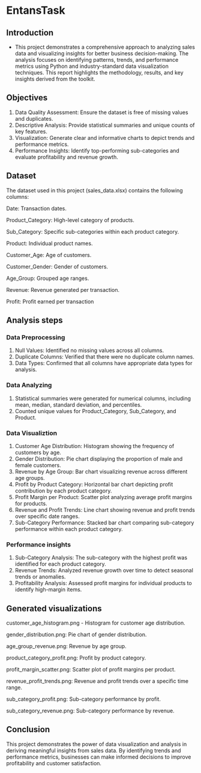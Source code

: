 # EntansTask

## Introduction
- This project demonstrates a comprehensive approach to analyzing sales data and visualizing insights for better business decision-making. The analysis focuses on identifying patterns, trends, and performance metrics using Python and industry-standard data visualization techniques. This report highlights the methodology, results, and key insights derived from the toolkit.

## Objectives
  1. Data Quality Assessment: Ensure the dataset is free of missing values and duplicates.
  2. Descriptive Analysis: Provide statistical summaries and unique counts of key features.
  3. Visualization: Generate clear and informative charts to depict trends and performance metrics.
  4. Performance Insights: Identify top-performing sub-categories and evaluate profitability and revenue growth.

## Dataset
   The dataset used in this project (sales_data.xlsx) contains the following columns:

   Date: Transaction dates.

   Product_Category: High-level category of products.

   Sub_Category: Specific sub-categories within each product category.

   Product: Individual product names.

   Customer_Age: Age of customers.

   Customer_Gender: Gender of customers.

   Age_Group: Grouped age ranges.

   Revenue: Revenue generated per transaction.

   Profit: Profit earned per transaction  

## Analysis steps
### Data Preprocessing
1. Null Values: Identified no missing values across all columns.
2. Duplicate Columns: Verified that there were no duplicate column names.
3. Data Types: Confirmed that all columns have appropriate data types for analysis.
### Data Analyzing
1. Statistical summaries were generated for numerical columns, including mean, median, standard deviation, and percentiles.
2. Counted unique values for Product_Category, Sub_Category, and Product.  
### Data Visualiztion
1. Customer Age Distribution: Histogram showing the frequency of customers by age.
2. Gender Distribution: Pie chart displaying the proportion of male and female customers.
3. Revenue by Age Group: Bar chart visualizing revenue across different age groups.
4. Profit by Product Category: Horizontal bar chart depicting profit contribution by each product category.
5. Profit Margin per Product: Scatter plot analyzing average profit margins for products.
6. Revenue and Profit Trends: Line chart showing revenue and profit trends over specific date ranges.
7. Sub-Category Performance: Stacked bar chart comparing sub-category performance within each product category.
### Performance insights
1. Sub-Category Analysis: The sub-category with the highest profit was identified for each product category.
2. Revenue Trends: Analyzed revenue growth over time to detect seasonal trends or anomalies.
3. Profitability Analysis: Assessed profit margins for individual products to identify high-margin items.

## Generated visualizations
customer_age_histogram.png - Histogram for customer age distribution.

gender_distribution.png: Pie chart of gender distribution.

age_group_revenue.png: Revenue by age group.

product_category_profit.png: Profit by product category.

profit_margin_scatter.png: Scatter plot of profit margins per product.

revenue_profit_trends.png: Revenue and profit trends over a specific time range.

sub_category_profit.png: Sub-category performance by profit.

sub_category_revenue.png: Sub-category performance by revenue.

## Conclusion
  This project demonstrates the power of data visualization and analysis in deriving meaningful insights from sales data. By identifying trends and performance metrics, businesses can make informed decisions to improve profitability and customer satisfaction.

